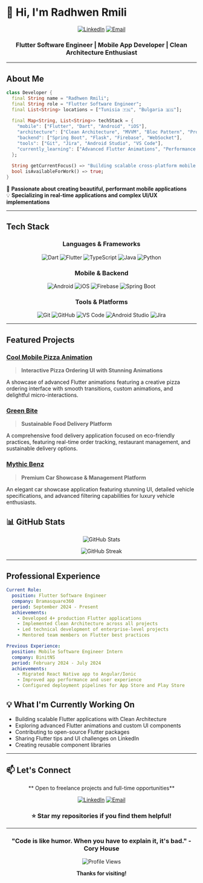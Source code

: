 # 👋 Hi, I'm Radhwen Rmili

<div align="center">
  
[![LinkedIn](https://img.shields.io/badge/LinkedIn-0077B5?style=for-the-badge&logo=linkedin&logoColor=white)](https://www.linkedin.com/in/radhwen-rmili-7b0a2b238/)
[![Email](https://img.shields.io/badge/Email-D14836?style=for-the-badge&logo=gmail&logoColor=white)](mailto:radhwen.rmili.mob@gmail.com)

###  Flutter Software Engineer |  Mobile App Developer |  Clean Architecture Enthusiast

</div>

---

##  About Me

```dart
class Developer {
  final String name = "Radhwen Rmili";
  final String role = "Flutter Software Engineer";
  final List<String> locations = ["Tunisia 🇹🇳", "Bulgaria 🇧🇬"];
  
  final Map<String, List<String>> techStack = {
    "mobile": ["Flutter", "Dart", "Android", "iOS"],
    "architecture": ["Clean Architecture", "MVVM", "Bloc Pattern", "Provider"],
    "backend": ["Spring Boot", "Flask", "Firebase", "WebSocket"],
    "tools": ["Git", "Jira", "Android Studio", "VS Code"],
    "currently_learning": ["Advanced Flutter Animations", "Performance Optimization"]
  };
  
  String getCurrentFocus() => "Building scalable cross-platform mobile solutions";
  bool isAvailableForWork() => true;
}
```

🎯 **Passionate about creating beautiful, performant mobile applications**  
💡 **Specializing in real-time applications and complex UI/UX implementations**  

---

##  Tech Stack

<div align="center">

### Languages & Frameworks
![Dart](https://img.shields.io/badge/Dart-0175C2?style=for-the-badge&logo=dart&logoColor=white)
![Flutter](https://img.shields.io/badge/Flutter-02569B?style=for-the-badge&logo=flutter&logoColor=white)
![TypeScript](https://img.shields.io/badge/TypeScript-007ACC?style=for-the-badge&logo=typescript&logoColor=white)
![Java](https://img.shields.io/badge/Java-ED8B00?style=for-the-badge&logo=openjdk&logoColor=white)
![Python](https://img.shields.io/badge/Python-3776AB?style=for-the-badge&logo=python&logoColor=white)

### Mobile & Backend
![Android](https://img.shields.io/badge/Android-3DDC84?style=for-the-badge&logo=android&logoColor=white)
![iOS](https://img.shields.io/badge/iOS-000000?style=for-the-badge&logo=ios&logoColor=white)
![Firebase](https://img.shields.io/badge/Firebase-FFCA28?style=for-the-badge&logo=firebase&logoColor=black)
![Spring Boot](https://img.shields.io/badge/Spring_Boot-6DB33F?style=for-the-badge&logo=spring-boot&logoColor=white)

### Tools & Platforms
![Git](https://img.shields.io/badge/Git-F05032?style=for-the-badge&logo=git&logoColor=white)
![GitHub](https://img.shields.io/badge/GitHub-100000?style=for-the-badge&logo=github&logoColor=white)
![VS Code](https://img.shields.io/badge/VS_Code-0078D4?style=for-the-badge&logo=visual%20studio%20code&logoColor=white)
![Android Studio](https://img.shields.io/badge/Android_Studio-3DDC84?style=for-the-badge&logo=android-studio&logoColor=white)
![Jira](https://img.shields.io/badge/Jira-0052CC?style=for-the-badge&logo=jira&logoColor=white)

</div>

---

##  Featured Projects

###  [Cool Mobile Pizza Animation](https://github.com/Radhwen1999/cool_mobile_pizza_animation)
> **Interactive Pizza Ordering UI with Stunning Animations**

A showcase of advanced Flutter animations featuring a creative pizza ordering interface with smooth transitions, custom animations, and delightful micro-interactions.


###  [Green Bite](https://github.com/Radhwen1999/green_bite)
> **Sustainable Food Delivery Platform**

A comprehensive food delivery application focused on eco-friendly practices, featuring real-time order tracking, restaurant management, and sustainable delivery options.


###  [Mythic Benz](https://github.com/Radhwen1999/mythic-benz)
> **Premium Car Showcase & Management Platform**

An elegant car showcase application featuring stunning UI, detailed vehicle specifications, and advanced filtering capabilities for luxury vehicle enthusiasts.

## 📊 GitHub Stats

<div align="center">
  
![GitHub Stats](https://github-readme-stats.vercel.app/api?username=Radhwen1999&show_icons=true&theme=radical&hide_border=true&include_all_commits=true&count_private=true)

![GitHub Streak](https://github-readme-streak-stats.herokuapp.com/?user=Radhwen1999&theme=radical&hide_border=true)

</div>

---

##  Professional Experience

```yaml
Current Role:
  position: Flutter Software Engineer
  company: Bramasquare360
  period: September 2024 - Present
  achievements:
    - Developed 4+ production Flutter applications
    - Implemented Clean Architecture across all projects
    - Led technical development of enterprise-level projects
    - Mentored team members on Flutter best practices

Previous Experience:
  position: Mobile Software Engineer Intern
  company: BinitNS
  period: February 2024 - July 2024
  achievements:
    - Migrated React Native app to Angular/Ionic
    - Improved app performance and user experience
    - Configured deployment pipelines for App Store and Play Store
```


## 💡 What I'm Currently Working On

-  Building scalable Flutter applications with Clean Architecture
-  Exploring advanced Flutter animations and custom UI components
-  Contributing to open-source Flutter packages
-  Sharing Flutter tips and UI challenges on LinkedIn
-  Creating reusable component libraries

---

## 📫 Let's Connect

<div align="center">

** Open to freelance projects and full-time opportunities**

[![LinkedIn](https://img.shields.io/badge/Connect_on_LinkedIn-0077B5?style=for-the-badge&logo=linkedin&logoColor=white)](https://www.linkedin.com/in/radhwen-rmili-7b0a2b238/)
[![Email](https://img.shields.io/badge/Send_an_Email-D14836?style=for-the-badge&logo=gmail&logoColor=white)](mailto:radhwen.rmili.mob@gmail.com)

### ⭐ Star my repositories if you find them helpful!

</div>

---

<div align="center">
  
###  "Code is like humor. When you have to explain it, it's bad." - Cory House

![Profile Views](https://komarev.com/ghpvc/?username=Radhwen1999&color=blueviolet&style=for-the-badge)

**Thanks for visiting!**

</div>
